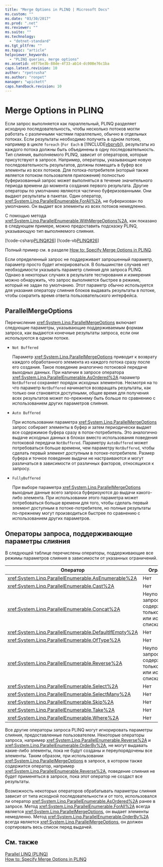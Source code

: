 ```yaml
---
title: "Merge Options in PLINQ | Microsoft Docs"
ms.custom: ""
ms.date: "03/30/2017"
ms.prod: ".net"
ms.reviewer: ""
ms.suite: ""
ms.technology: 
  - "dotnet-standard"
ms.tgt_pltfrm: ""
ms.topic: "article"
helpviewer_keywords: 
  - "PLINQ queries, merge options"
ms.assetid: e8f7be3b-88de-4f33-ab14-dc008e76c1ba
caps.latest.revision: 10
author: "rpetrusha"
ms.author: "ronpet"
manager: "wpickett"
caps.handback.revision: 10
---
```

# Merge Options in PLINQ
Если запрос выполняется как параллельный, PLINQ разделяет исходную последовательность, чтобы несколько потоков могли работать с различными частями параллельно, обычно в отдельных потоках.  Если результаты необходимо получить в одном потоке, например в цикле `foreach` \(`For Each` в [!INCLUDE[vbprvb](../../../includes/vbprvb-md.md)]\), результаты из каждого потока должны быть объединены в одну последовательность.  Тип слияния, выполняемого PLINQ, зависит от операторов, которые присутствуют в запросе.  Например, операторы, указывающие новую последовательность результатов, должны помещать в буфер все элементы из всех потоков.  Для потока\-потребителя \(который также является потоком пользователя приложения\) полностью буферизованный запрос может выполняться в течение значительного периода времени до момента создания первого результата.  Другие операторы по умолчанию являются частично буферизованными. Они выдают результаты в пакетах.  Один оператор, <xref:System.Linq.ParallelEnumerable.ForAll%2A>, не буферизован по умолчанию.  Он выдает все элементы из всех потоков немедленно.  
  
 С помощью метода <xref:System.Linq.ParallelEnumerable.WithMergeOptions%2A>, как показано в следующем примере, можно предоставить подсказку PLINQ, указывающую тип выполняемого слияния.  
  
 [!code-csharp[PLINQ#26](../../../samples/snippets/csharp/VS_Snippets_Misc/plinq/cs/plinqsamples.cs#26)]
 [!code-vb[PLINQ#26](../../../samples/snippets/visualbasic/VS_Snippets_Misc/plinq/vb/plinq2_vb.vb#26)]  
  
 Полный пример см. в разделе [How to: Specify Merge Options in PLINQ](../../../docs/standard/parallel-programming/how-to-specify-merge-options-in-plinq.md).  
  
 Если определенный запрос не поддерживает запрошенный параметр, параметр просто будет игнорироваться.  В большинстве случаев нет необходимости указывать параметр слияния для запроса PLINQ.  Однако в некоторых случаях в результате тестирования и измерения можно обнаружить, что запрос выполняется быстрее в режиме, который не задан по умолчанию.  Этот параметр обычно используется для указания оператору слияния блоков выдавать результаты в потоке, чтобы сократить время ответа пользовательского интерфейса.  
  
## ParallelMergeOptions  
 Перечисление <xref:System.Linq.ParallelMergeOptions> включает следующие параметры, указывающие поддерживаемым формам запроса, как выдаются конечные результаты запроса, если они используются в одном потоке.  
  
-   `Not Buffered`  
  
     Параметр <xref:System.Linq.ParallelMergeOptions> приводит к возврату каждого обработанного элемента из каждого потока сразу после его создания.  Такое поведение аналогично потоковой передаче выходных данных.  При наличии в запросе оператора <xref:System.Linq.ParallelEnumerable.AsOrdered%2A> параметр `NotBuffered` сохраняет порядок исходных элементов.  Несмотря на то что параметр `NotBuffered` начинается возвращать результаты, как только они становятся доступными, общее время для получения всех результатов может по\-прежнему быть больше по сравнению с использованием других параметров слияния.  
  
-   `Auto Buffered`  
  
     При использовании параметра <xref:System.Linq.ParallelMergeOptions> запрос собирает элементы в буфер и затем периодически выдает все содержимое буфера сразу в поток\-потребитель.  Это аналогично выдаче исходных данных в блоках вместо использования поведения потоковой передачи `NotBuffered`.  Параметру `AutoBuffered` может потребоваться больше времени, чем параметру `NotBuffered`, чтобы сделать первый элемент доступным в потоке\-потребителе.  Размер буфера и точное поведение выдачи не настраиваются и могут различаться в зависимости от различных факторов, относящихся к запросу.  
  
-   `FullyBuffered`  
  
     При выборе параметра <xref:System.Linq.ParallelMergeOptions> выходные данные всего запроса буферизуются до выдачи какого\-либо элемента.  При использовании этого параметра может потребоваться больше времени для того, чтобы сделать первый элемент доступным в потоке\-потребителе, но полные результаты по\-прежнему могут производиться быстрее по сравнению с использованием других параметров.  
  
## Операторы запроса, поддерживающие параметры слияния  
 В следующей таблице перечислены операторы, поддерживающие все режимы параметров слияния в зависимости от указанных ограничений.  
  
|Оператор|Ограничения|  
|--------------|-----------------|  
|<xref:System.Linq.ParallelEnumerable.AsEnumerable%2A>|Нет|  
|<xref:System.Linq.ParallelEnumerable.Cast%2A>|Нет|  
|<xref:System.Linq.ParallelEnumerable.Concat%2A>|Неупорядоченные запросы, содержащие только массив или источник списка.|  
|<xref:System.Linq.ParallelEnumerable.DefaultIfEmpty%2A>|Нет|  
|<xref:System.Linq.ParallelEnumerable.OfType%2A>|Нет|  
|<xref:System.Linq.ParallelEnumerable.Reverse%2A>|Неупорядоченные запросы, содержащие только массив или источник списка.|  
|<xref:System.Linq.ParallelEnumerable.Select%2A>|Нет|  
|<xref:System.Linq.ParallelEnumerable.SelectMany%2A>|Нет|  
|<xref:System.Linq.ParallelEnumerable.Skip%2A>|Нет|  
|<xref:System.Linq.ParallelEnumerable.Take%2A>|Нет|  
|<xref:System.Linq.ParallelEnumerable.Where%2A>|Нет|  
  
 Все другие операторы запроса PLINQ могут игнорировать параметры слияния, предоставленные пользователем.  Некоторые операторы запроса, например <xref:System.Linq.ParallelEnumerable.Reverse%2A> и <xref:System.Linq.ParallelEnumerable.OrderBy%2A>, не могут выдавать какие\-либо элементы, пока не будут созданы и переупорядочены все элементы.  Таким образом, при использовании <xref:System.Linq.ParallelMergeOptions> в запросе, в котором также содержится оператор, например <xref:System.Linq.ParallelEnumerable.Reverse%2A>, поведение слияния не будет применяться в запросе, пока этот оператор не создаст все результаты.  
  
 Возможность некоторых операторов обрабатывать параметры слияния зависит от типа исходной последовательности и от того, использовался ли оператор <xref:System.Linq.ParallelEnumerable.AsOrdered%2A> ранее в запросе.  Метод <xref:System.Linq.ParallelEnumerable.ForAll%2A> всегда является <xref:System.Linq.ParallelMergeOptions>, он выдает элементы немедленно.  Метод <xref:System.Linq.ParallelEnumerable.OrderBy%2A> всегда является <xref:System.Linq.ParallelMergeOptions>, он должен сортировать весь список перед выдачей.  
  
## См. также  
 [Parallel LINQ \(PLINQ\)](../../../docs/standard/parallel-programming/parallel-linq-plinq.md)   
 [How to: Specify Merge Options in PLINQ](../../../docs/standard/parallel-programming/how-to-specify-merge-options-in-plinq.md)